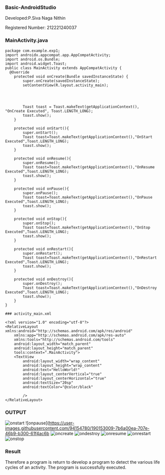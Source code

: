 ### Basic-AndroidStudio
Developed:P.Siva Naga Nithin

Registered Number: 212221240037

### MainActivity.java
```
package com.example.exp1;
import androidx.appcompat.app.AppCompatActivity;
import android.os.Bundle;
import android.widget.Toast;
public class MainActivity extends AppCompatActivity {
  @Override
    protected void onCreate(Bundle savedInstanceState) {
        super.onCreate(savedInstanceState);
        setContentView(R.layout.activity_main);




        Toast toast = Toast.makeText(getApplicationContext(), "OnCreate Executed", Toast.LENGTH_LONG);
        toast.show();
    }

    protected void onStart(){
        super.onStart();
        Toast toast=Toast.makeText(getApplicationContext(),"OnStart Executed",Toast.LENGTH_LONG);
        toast.show();
    }

    protected void onResume(){
        super.onResume();
        Toast toast=Toast.makeText(getApplicationContext(),"OnResume Executed",Toast.LENGTH_LONG);
        toast.show();
    }

    protected void onPause(){
        super.onPause();
        Toast toast=Toast.makeText(getApplicationContext(),"OnPause Executed",Toast.LENGTH_LONG);
        toast.show();
    }

    protected void onStop(){
        super.onStop();
        Toast toast=Toast.makeText(getApplicationContext(),"OnStop Executed",Toast.LENGTH_LONG);
        toast.show();
    }

    protected void onRestart(){
        super.onRestart();
        Toast toast=Toast.makeText(getApplicationContext(),"OnRestart Executed",Toast.LENGTH_LONG);
        toast.show();
    }

    protected void onDestroy(){
        super.onDestroy();
        Toast toast=Toast.makeText(getApplicationContext(),"OnDestroy Executed",Toast.LENGTH_LONG);
        toast.show();
    }
}

### activity_main.xml

<?xml version="1.0" encoding="utf-8"?>
<RelativeLayout xmlns:android="http://schemas.android.com/apk/res/android"
    xmlns:app="http://schemas.android.com/apk/res-auto"
    xmlns:tools="http://schemas.android.com/tools"
    android:layout_width="match_parent"
    android:layout_height="match_parent"
    tools:context=".MainActivity">
    <TextView
        android:layout_width="wrap_content"
        android:layout_height="wrap_content"
        android:text="HelloWorld!"
        android:layout_centerVertical="true"
        android:layout_centerHorizontal="true"
        android:textSize="20sp"
        android:textColor="@color/black"

        />
</RelativeLayout>
```

### OUTPUT
![onstart](https://user-images.githubusercontent.com/94154780/190152912-c3856c2c-6b24-46f1-8f8f-aba62824e131.png)
![onpause](https://user-images.githubusercontent.com/94154780/190153009-7b6a00ea-707e-46b9-b300-61f4ac6b
![oncreate](https://user-images.githubusercontent.com/94154780/190153068-c048fd90-baa6-482b-9512-f0dcbfb3c74b.png)
![ondestroy](https://user-images.githubusercontent.com/94154780/190153128-dd07708b-172d-4b53-89cd-839c586bdc77.png)
![onresume](https://user-images.githubusercontent.com/94154780/190153184-9d26c5e2-db43-4ec7-bb14-aa313bd7de15.png)
![onrestart](https://user-images.githubusercontent.com/94154780/190153212-e775bd1c-5fbf-4114-97b5-e05b578064a3.png)
![onstop](https://user-images.githubusercontent.com/94154780/190153933-b4a93d11-c85a-45a2-9ab0-a41750ca40d3.png)





### Result

Therefore a program is return to develop a program to detect the various life cycles of an activity. The program is successfully executed.




